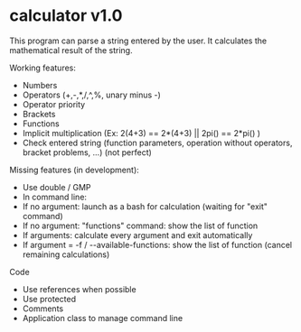 # calculator v1.0

This program can parse a string entered by the user. It calculates the mathematical result of the string.

Working features:
- Numbers
- Operators (+,-,*,/,^,%, unary minus -)
- Operator priority
- Brackets
- Functions
- Implicit multiplication (Ex: 2(4+3) == 2*(4+3) || 2pi() == 2*pi() )
- Check entered string (function parameters, operation without operators, bracket problems, ...) (not perfect)

Missing features (in development):
- Use double / GMP
- In command line:
-   If no argument: launch as a bash for calculation (waiting for "exit" command)
-   If no argument: "functions" command: show the list of function
-   If arguments: calculate every argument and exit automatically
-   If argument = -f / --available-functions: show the list of function (cancel remaining calculations)

Code
- Use references when possible
- Use protected
- Comments
- Application class to manage command line
